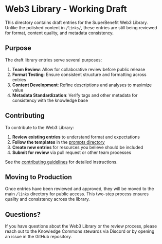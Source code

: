 # Web3 Library - Working Draft

This directory contains draft entries for the SuperBenefit Web3 Library. Unlike the polished content in `/links/`, these entries are still being reviewed for format, content quality, and metadata consistency.

## Purpose

The draft library entries serve several purposes:

1. **Team Review**: Allow for collaborative review before public release
2. **Format Testing**: Ensure consistent structure and formatting across entries
3. **Content Development**: Refine descriptions and analyses to maximize value
4. **Metadata Standardization**: Verify tags and other metadata for consistency with the knowledge base

## Contributing

To contribute to the Web3 Library:

1. **Review existing entries** to understand format and expectations
2. **Follow the templates** in the [prompts directory](/notes/prompts/)
3. **Create new entries** for resources you believe should be included
4. **Submit for review** via pull request or other team processes

See the [contributing guidelines](notes/links/CONTRIBUTING.md) for detailed instructions.

## Moving to Production

Once entries have been reviewed and approved, they will be moved to the main `/links` directory for public access. This two-step process ensures quality and consistency across the library.

## Questions?

If you have questions about the Web3 Library or the review process, please reach out to the Knowledge Commons stewards via Discord or by opening an issue in the GitHub repository.